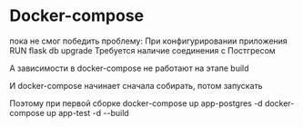 # Docker-compose

пока не смог победить проблему: 
При конфигурировании приложения RUN flask db upgrade
Требуется наличие соединения с Постгресом

А зависимости в docker-compose не работают на этапе build

И docker-compose начинает сначала собирать, потом запускать

Поэтому при первой сборке
docker-compose up app-postgres -d
docker-compose up app-test -d --build




